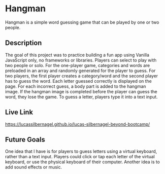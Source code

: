 # Hangman

Hangman is a simple word guessing game that can be played by one or two people.

## Description

The goal of this project was to practice building a fun app using Vanilla JavaScript only, no frameworks or libraries. Players can select to play with two people or solo. For the one-player game, categories and words are preloaded in an array and randomly generated for the player to guess. For two players, the first player creates a category/word and the second player has to guess the word. Each letter guessed correctly is displayed on the page. For each incorrect guess, a body part is added to the hangman image. If the hangman image is completed before the player can guess the word, they lose the game. To guess a letter, players type it into a text input.

## Live Link
https://lucassilbernagel.github.io/lucas-silbernagel-beyond-bootcamp/

## Future Goals

One idea that I have is for players to guess letters using a virtual keyboard, rather than a text input. Players could click or tap each letter of the virtual keyboard, or use the physical keyboard of their computer.
Another idea is to add sound effects or music.
